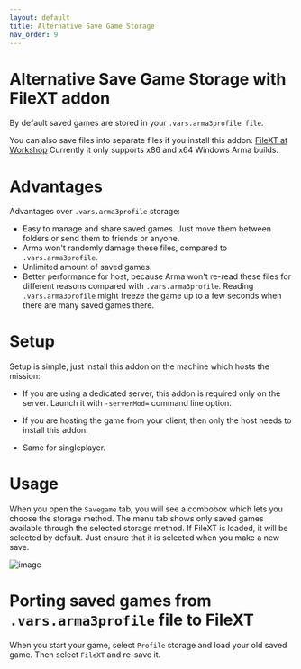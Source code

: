 ```yaml
---
layout: default
title: Alternative Save Game Storage
nav_order: 9
---
```


# Alternative Save Game Storage with FileXT addon

By default saved games are stored in your `.vars.arma3profile file`.

You can also save files into separate files if you install this addon:
[FileXT at Workshop](https://steamcommunity.com/sharedfiles/filedetails/?id=2162811561)
Currently it only supports x86 and x64 Windows Arma builds.

# Advantages

Advantages over `.vars.arma3profile` storage:
- Easy to manage and share saved games. Just move them between folders or send them to friends or anyone.
- Arma won't randomly damage these files, compared to `.vars.arma3profile`.
- Unlimited amount of saved games.
- Better performance for host, because Arma won't re-read these files for different reasons compared with `.vars.arma3profile`.
Reading `.vars.arma3profile` might freeze the game up to a few seconds when there are many saved games there.


# Setup

Setup is simple, just install this addon on the machine which hosts the mission:

- If you are using a dedicated server, this addon is required only on the server. Launch it with `-serverMod=` command line option.

- If you are hosting the game from your client, then only the host needs to install this addon.

- Same for singleplayer.

# Usage

When you open the `Savegame` tab, you will see a combobox which lets you choose the storage method.
The menu tab shows only saved games available through the selected storage method.
If FileXT is loaded, it will be selected by default. Just ensure that it is selected when you make a new save.

![image](https://raw.githubusercontent.com/Vindicta-Team/Vindicta-Docs/master/images/FileXT%20help.jpg)

# Porting saved games from `.vars.arma3profile` file to FileXT
When you start your game, select `Profile` storage and load your old saved game. Then select `FileXT` and re-save it.
